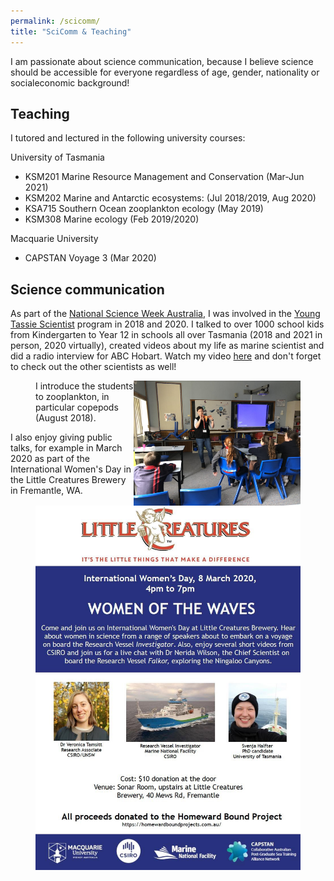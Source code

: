 ```yaml
---
permalink: /scicomm/
title: "SciComm & Teaching"
---
```


I am passionate about science communication, because I believe science should be accessible for everyone regardless of age, gender, nationality or socialeconomic background!

## Teaching
I tutored and lectured in the following university courses: 

University of Tasmania
- KSM201 Marine Resource Management and Conservation (Mar-Jun 2021)
- KSM202 Marine and Antarctic ecosystems: (Jul 2018/2019, Aug 2020)
- KSA715 Southern Ocean zooplankton ecology (May 2019)
- KSM308 Marine ecology (Feb 2019/2020)

Macquarie University
- CAPSTAN Voyage 3 (Mar 2020)

## Science communication
As part of the [National Science Week Australia](https://www.scienceweek.net.au/), I was involved in the [Young Tassie Scientist](http://youngtassiescientists.com/) program in 2018 and 2020. I talked to over 1000 school kids from Kindergarten to Year 12 in schools all over Tasmania (2018 and 2021 in person, 2020 virtually), created videos about my life as marine scientist and did a radio interview for ABC Hobart. Watch my video [here](https://www.youtube.com/watch?reload=9&v=imvr14ruOrw&feature=emb_logo&ab_channel=TassieScienceWeek) and don't forget to check out the other scientists as well!

<figure>
   <img src="/assets/images/YTS_pic.jpg" style="float: right;" height = "200" alt="">
   <figcaption>I introduce the students to zooplankton, in particular copepods (August 2018).</figcaption>
</figure>

I also enjoy giving public talks, for example in March 2020 as part of the International Women's Day in the Little Creatures Brewery in Fremantle, WA. 

<figure>
   <img src="/assets/images/Plakat.jpg" style="float: right;" alt="">
</figure>

